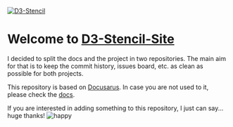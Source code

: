 [![D3-Stencil](https://d3-stencil.dev/img/d3-stencil_logo_main.png)](https://d3-stencil.dev)

# Welcome to [D3-Stencil-Site](https://d3-stencil.dev)

I decided to split the docs and the project in two repositories. The main aim for that is to keep the commit history, issues board, etc. as clean as possible for both projects.

This repository is based on [Docusarus](https://docusaurus.io/). In case you are not used to it, please check the [docs](https://docusaurus.io/docs/en/site-preparation).

If you are interested in adding something to this repository, I just can say... huge thanks! ![happy](https://emojipedia-us.s3.dualstack.us-west-1.amazonaws.com/thumbs/120/twitter/180/face-with-party-horn-and-party-hat_1f973.png)